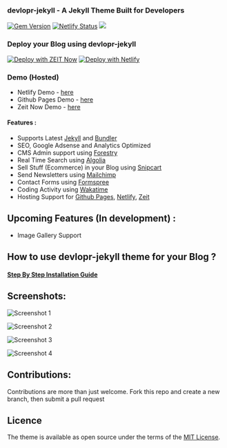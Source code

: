 

### devlopr-jekyll - A Jekyll Theme Built for Developers

[![Gem Version](https://badge.fury.io/rb/devlopr.svg)](https://badge.fury.io/rb/devlopr)
[![Netlify Status](https://api.netlify.com/api/v1/badges/4232ac2b-63e0-4c78-92e0-e95aad5ab8c3/deploy-status)](https://app.netlify.com/sites/devlopr/deploys)
![](https://ruby-gem-downloads-badge.herokuapp.com/devlopr?type=total&color=brightgreen&style=plastic)

### Deploy your Blog using devlopr-jekyll

[![Deploy with ZEIT Now](https://zeit.co/button)](https://zeit.co/new/project?template=https://github.com/sujaykundu777/devlopr-jekyll)
[![Deploy with Netlify](https://www.netlify.com/img/deploy/button.svg)](https://app.netlify.com/start/deploy?repository=https://github.com/sujaykundu777/devlopr-jekyll)

### Demo (Hosted)
- Netlify Demo - [here](https://devlopr.netlify.com)
- Github Pages Demo - [here](https://sujaykundu.com)
- Zeit Now Demo - [here](https://devlopr-jekyll.now.sh)

#### Features : 

- Supports Latest [Jekyll](https://jekyllrb.com) and [Bundler](https://bundler.io)
- SEO, Google Adsense and Analytics Optimized
- CMS Admin support using [Forestry](https://forestry.io)
- Real Time Search using [Algolia](https://algolia.com/)
- Sell Stuff (Ecommerce) in your Blog using [Snipcart](https://snipcart.com/)
- Send Newsletters using [Mailchimp](https://mailchimp.com/)
- Contact Forms using [Formspree](https://formspree.io/)
- Coding Activity using [Wakatime](https://wakatime.com/)
- Hosting Support for [Github Pages](https://pages.github.com), [Netlify](https://netlify.com), [Zeit](https://zeit.co)

## Upcoming Features (In development) :

-  Image Gallery Support 

##  How to use devlopr-jekyll theme for your Blog ? 

#### [Step By Step Installation Guide](https://sujaykundu.com/blog/post/setup-devlopr-jekyll-theme#/)


## Screenshots:

![Screenshot 1](https://raw.githubusercontent.com/sujaykundu777/devlopr-starter/master/assets/img/screenshot1.png)

![Screenshot 2](https://raw.githubusercontent.com/sujaykundu777/devlopr-starter/master/assets/img/screenshot2.png)

![Screenshot 3](https://raw.githubusercontent.com/sujaykundu777/devlopr-starter/master/assets/img/screenshot3.png)

![Screenshot 4](https://raw.githubusercontent.com/sujaykundu777/devlopr-starter/master/assets/img/screenshot4.png)

## Contributions:

Contributions are more than just welcome. Fork this repo and create a new branch, then submit a pull request

## Licence

The theme is available as open source under the terms of the [MIT License](https://opensource.org/licenses/MIT).



